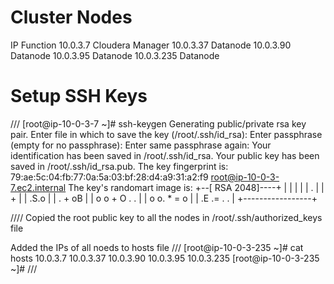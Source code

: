# Cluster Nodes
IP				Function
10.0.3.7		Cloudera Manager
10.0.3.37		Datanode
10.0.3.90		Datanode
10.0.3.95		Datanode
10.0.3.235		Datanode


# Setup SSH Keys
///
[root@ip-10-0-3-7 ~]# ssh-keygen 
Generating public/private rsa key pair.
Enter file in which to save the key (/root/.ssh/id_rsa): 
Enter passphrase (empty for no passphrase): 
Enter same passphrase again: 
Your identification has been saved in /root/.ssh/id_rsa.
Your public key has been saved in /root/.ssh/id_rsa.pub.
The key fingerprint is:
79:ae:5c:04:fb:77:0a:5a:03:bf:28:d4:a9:31:a2:f9 root@ip-10-0-3-7.ec2.internal
The key's randomart image is:
+--[ RSA 2048]----+
|                 |
|                 |
|        .        |
|         +       |
|       .S.o      |
|    . + oB       |
|   o o +  O . .  |
|  o   o. * = o   |
|   .E  .= . .    |
+-----------------+

////
Copied the root public key to all the nodes in /root/.ssh/authorized_keys file

Added the IPs of all noeds to hosts file
///
[root@ip-10-0-3-235 ~]# cat hosts 
10.0.3.7
10.0.3.37
10.0.3.90
10.0.3.95
10.0.3.235
[root@ip-10-0-3-235 ~]# 
///

